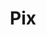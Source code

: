 ---
title: "Pix"
slug: "pix"
logo: "/images/competences/Certifications/Pix_Icon.png"
logoAlt: "logo de pix"
siteOfficiel: "https://pix.fr"
dateEmission: "juin 2022"
dateExpiration: "Sans date d'expiration"
identifiant: "P-XXWGY228"
afficher: "/certifications/certification_Pix.pdf"
verifier: "https://app.pix.fr/verification-certificat"
enCours: "False"
draft: false
---